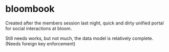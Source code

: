 # bloombook
Created after the members session last night, quick and dirty unified portal for social interactions at bloom.

Still needs works, but not much, the data model is relatively complete. (Needs foreign key enforcement)
